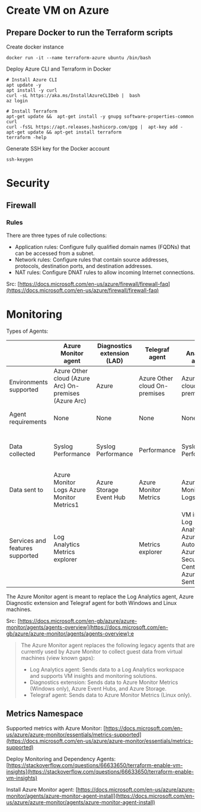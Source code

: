 # Create VM on Azure

## Prepare Docker to run the Terraform scripts

Create docker instance
```
docker run -it --name terraform-azure ubuntu /bin/bash
```

Deploy Azure CLI and Terraform in Docker

```
# Install Azure CLI
apt update -y
apt install -y curl
curl -sL https://aka.ms/InstallAzureCLIDeb |  bash
az login

# Install Terraform
apt-get update &&  apt-get install -y gnupg software-properties-common curl
curl -fsSL https://apt.releases.hashicorp.com/gpg |  apt-key add -
apt-get update && apt-get install terraform
terraform -help
```

Generate SSH key for the Docker account
```
ssh-keygen
```

# Security

## Firewall

### Rules

There are three types of rule collections:

* Application rules: Configure fully qualified domain names (FQDNs) that can be accessed from a subnet.
* Network rules: Configure rules that contain source addresses, protocols, destination ports, and destination addresses.
* NAT rules: Configure DNAT rules to allow incoming Internet connections.

Src: [https://docs.microsoft.com/en-us/azure/firewall/firewall-faq](https://docs.microsoft.com/en-us/azure/firewall/firewall-faq)

# Monitoring

Types of Agents:


|                                 | Azure Monitor agent                                   | Diagnostics extension (LAD) | Telegraf agent                | Log Analytics agent                                                             | Dependency agent                                 |
|---------------------------------|-------------------------------------------------------|-----------------------------|-------------------------------|---------------------------------------------------------------------------------|--------------------------------------------------|
| Environments supported          | Azure Other cloud (Azure Arc) On-premises (Azure Arc) | Azure                       | Azure Other cloud On-premises | Azure Other cloud On-premises                                                   | Azure Other cloud On-premises                    |
| Agent requirements              | None                                                  | None                        | None                          | None                                                                            | Requires Log Analytics agent                     |
| Data collected                  | Syslog Performance                                    | Syslog Performance          | Performance                   | Syslog Performance                                                              | Process dependencies Network connection metrics  |
| Data sent to                    | Azure Monitor Logs Azure Monitor Metrics1             | Azure Storage Event Hub     | Azure Monitor Metrics         | Azure Monitor Logs                                                              | Azure Monitor Logs (through Log Analytics agent) |
| Services and features supported | Log Analytics Metrics explorer                        |                             | Metrics explorer              | VM insights Log Analytics Azure Automation Azure Security Center Azure Sentinel | VM insights Service Map                          |

The Azure Monitor agent is meant to replace the Log Analytics agent, Azure Diagnostic extension and Telegraf agent for both Windows and Linux machines. 

Src: [https://docs.microsoft.com/en-gb/azure/azure-monitor/agents/agents-overview](https://docs.microsoft.com/en-gb/azure/azure-monitor/agents/agents-overview):e

> The Azure Monitor agent replaces the following legacy agents that are currently used by Azure Monitor to collect guest data from virtual machines (view known gaps):
> * Log Analytics agent: Sends data to a Log Analytics workspace and supports VM insights and monitoring solutions.
> * Diagnostics extension: Sends data to Azure Monitor Metrics (Windows only), Azure Event Hubs, and Azure Storage.
> * Telegraf agent: Sends data to Azure Monitor Metrics (Linux only).



## Metrics Namespace

Supported metrics with Azure Monitor: [https://docs.microsoft.com/en-us/azure/azure-monitor/essentials/metrics-supported](https://docs.microsoft.com/en-us/azure/azure-monitor/essentials/metrics-supported)

Deploy Monitoring and Dependency Agents: [https://stackoverflow.com/questions/66633650/terraform-enable-vm-insights](https://stackoverflow.com/questions/66633650/terraform-enable-vm-insights)

Install Azure Monitor agent: [https://docs.microsoft.com/en-us/azure/azure-monitor/agents/azure-monitor-agent-install](https://docs.microsoft.com/en-us/azure/azure-monitor/agents/azure-monitor-agent-install)
